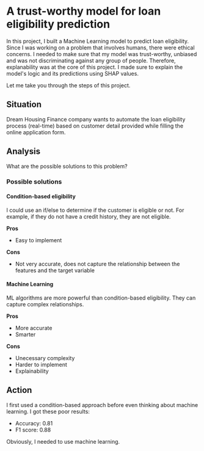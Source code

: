 
# A trust-worthy model for loan eligibility prediction

In this project, I built a Machine Learning model to predict loan eligibility. Since I was working on a problem that involves humans, there were ethical concerns. I needed to make sure that my model was trust-worthy, unbiased and was not discriminating against any group of people. 
Therefore, explanability was at the core of this project. I made sure to explain the model's logic and its predictions using SHAP values.

Let me take you through the steps of this project.

## Situation

Dream Housing Finance company wants to automate the loan eligibility process (real-time) based on customer detail provided while filling the online application form. 

## Analysis

What are the possible solutions to this problem?

### Possible solutions

#### Condition-based eligibility

I could use an if/else to determine if the customer is eligible or not. For example, if they do not have a credit history, they are not eligible.

**Pros**
- Easy to implement

**Cons**
- Not very accurate, does not capture the relationship between the features and the target variable

#### Machine Learning

ML algorithms are more powerful than condition-based eligibility. They can capture complex relationships.

**Pros**
- More accurate
- Smarter

**Cons**
- Unecessary complexity
- Harder to implement
- Explainability

## Action

I first used a condition-based approach before even thinking about machine learning.
I got these poor results:
- Accuracy: 0.81
- F1 score: 0.88

Obviously, I needed to use machine learning. 

